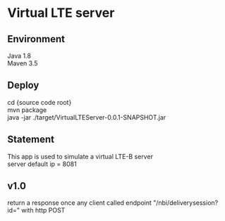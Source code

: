 Virtual LTE server
===========================

Environment
---
Java 1.8<br>
Maven 3.5<br>

Deploy
---
cd {source code root}<br>
mvn package<br>
java -jar ./target/VirtualLTEServer-0.0.1-SNAPSHOT.jar<br>


Statement
---
This app is used to simulate a virtual LTE-B server<br>
server default ip = 8081<br>


v1.0
---
return a response once any client called endpoint "/nbi/deliverysession?id=<DeliverySessionId>" with http POST<br>
